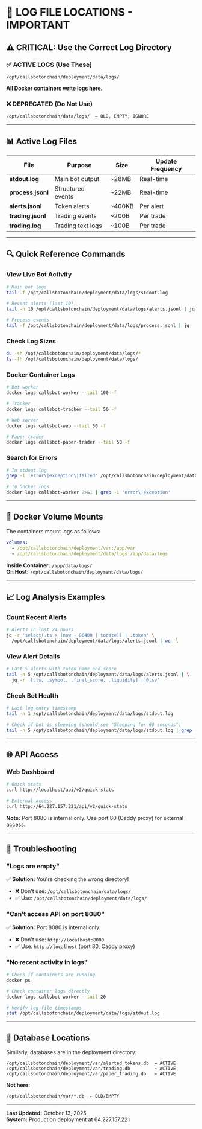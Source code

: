 # 📍 LOG FILE LOCATIONS - IMPORTANT

## ⚠️ CRITICAL: Use the Correct Log Directory

### ✅ ACTIVE LOGS (Use These)
```
/opt/callsbotonchain/deployment/data/logs/
```

**All Docker containers write logs here.**

### ❌ DEPRECATED (Do Not Use)
```
/opt/callsbotonchain/data/logs/  ← OLD, EMPTY, IGNORE
```

---

## 📊 Active Log Files

| File | Purpose | Size | Update Frequency |
|------|---------|------|------------------|
| **stdout.log** | Main bot output | ~28MB | Real-time |
| **process.jsonl** | Structured events | ~22MB | Real-time |
| **alerts.jsonl** | Token alerts | ~400KB | Per alert |
| **trading.jsonl** | Trading events | ~200B | Per trade |
| **trading.log** | Trading text logs | ~100B | Per trade |

---

## 🔍 Quick Reference Commands

### View Live Bot Activity
```bash
# Main bot logs
tail -f /opt/callsbotonchain/deployment/data/logs/stdout.log

# Recent alerts (last 10)
tail -n 10 /opt/callsbotonchain/deployment/data/logs/alerts.jsonl | jq

# Process events
tail -f /opt/callsbotonchain/deployment/data/logs/process.jsonl | jq
```

### Check Log Sizes
```bash
du -sh /opt/callsbotonchain/deployment/data/logs/*
ls -lh /opt/callsbotonchain/deployment/data/logs/
```

### Docker Container Logs
```bash
# Bot worker
docker logs callsbot-worker --tail 100 -f

# Tracker
docker logs callsbot-tracker --tail 50 -f

# Web server
docker logs callsbot-web --tail 50 -f

# Paper trader
docker logs callsbot-paper-trader --tail 50 -f
```

### Search for Errors
```bash
# In stdout.log
grep -i 'error\|exception\|failed' /opt/callsbotonchain/deployment/data/logs/stdout.log | tail -n 20

# In Docker logs
docker logs callsbot-worker 2>&1 | grep -i 'error\|exception'
```

---

## 🐳 Docker Volume Mounts

The containers mount logs as follows:

```yaml
volumes:
  - /opt/callsbotonchain/deployment/var:/app/var
  - /opt/callsbotonchain/deployment/data/logs:/app/data/logs
```

**Inside Container:** `/app/data/logs/`  
**On Host:** `/opt/callsbotonchain/deployment/data/logs/`

---

## 📈 Log Analysis Examples

### Count Recent Alerts
```bash
# Alerts in last 24 hours
jq -r 'select(.ts > (now - 86400 | todate)) | .token' \
  /opt/callsbotonchain/deployment/data/logs/alerts.jsonl | wc -l
```

### View Alert Details
```bash
# Last 5 alerts with token name and score
tail -n 5 /opt/callsbotonchain/deployment/data/logs/alerts.jsonl | \
  jq -r '[.ts, .symbol, .final_score, .liquidity] | @tsv'
```

### Check Bot Health
```bash
# Last log entry timestamp
tail -n 1 /opt/callsbotonchain/deployment/data/logs/stdout.log

# Check if bot is sleeping (should see "Sleeping for 60 seconds")
tail -n 5 /opt/callsbotonchain/deployment/data/logs/stdout.log | grep -i sleep
```

---

## 🌐 API Access

### Web Dashboard
```bash
# Quick stats
curl http://localhost/api/v2/quick-stats

# External access
curl http://64.227.157.221/api/v2/quick-stats
```

**Note:** Port 8080 is internal only. Use port 80 (Caddy proxy) for external access.

---

## 🔧 Troubleshooting

### "Logs are empty"
✅ **Solution:** You're checking the wrong directory!
- ❌ Don't use: `/opt/callsbotonchain/data/logs/`
- ✅ Use: `/opt/callsbotonchain/deployment/data/logs/`

### "Can't access API on port 8080"
✅ **Solution:** Port 8080 is internal only.
- ❌ Don't use: `http://localhost:8080`
- ✅ Use: `http://localhost` (port 80, Caddy proxy)

### "No recent activity in logs"
```bash
# Check if containers are running
docker ps

# Check container logs directly
docker logs callsbot-worker --tail 20

# Verify log file timestamps
stat /opt/callsbotonchain/deployment/data/logs/stdout.log
```

---

## 📝 Database Locations

Similarly, databases are in the deployment directory:

```
/opt/callsbotonchain/deployment/var/alerted_tokens.db  ← ACTIVE
/opt/callsbotonchain/deployment/var/trading.db         ← ACTIVE
/opt/callsbotonchain/deployment/var/paper_trading.db   ← ACTIVE
```

**Not here:**
```
/opt/callsbotonchain/var/*.db  ← OLD/EMPTY
```

---

**Last Updated:** October 13, 2025  
**System:** Production deployment at 64.227.157.221

